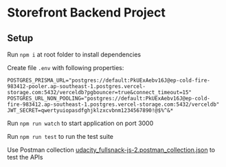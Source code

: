 # Storefront Backend Project

## Setup

Run ```npm i``` at root folder to install dependencies

Create file ```.env``` with following properties:

```properties
POSTGRES_PRISMA_URL="postgres://default:PkUExAebv16J@ep-cold-fire-983412-pooler.ap-southeast-1.postgres.vercel-storage.com:5432/verceldb?pgbouncer=true&connect_timeout=15"
POSTGRES_URL_NON_POOLING="postgres://default:PkUExAebv16J@ep-cold-fire-983412.ap-southeast-1.postgres.vercel-storage.com:5432/verceldb"
JWT_SECRET=qwertyuiopasdfghjklzxcvbnm1234567890!@$%^&*
```

Run ```npm run watch``` to start application on port 3000

Run ```npm run test``` to run the test suite

Use Postman collection [udacity_fullsnack-js-2.postman_collection.json](./udacity_fullsnack-js-2.postman_collection.json) to test the APIs

